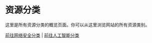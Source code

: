 # 资源分类

这里是所有资源分类的概览页面。你可以从这里浏览网站的所有资源类别。

<!-- 你可以在这里添加分类的网格展示或列表 -->

[前往网络安全分类](/categories/security) | [前往人工智能分类](/categories/ai)